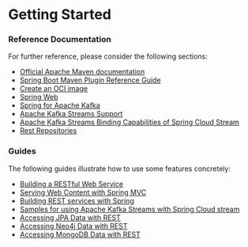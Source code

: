 # Getting Started

### Reference Documentation
For further reference, please consider the following sections:

* [Official Apache Maven documentation](https://maven.apache.org/guides/index.html)
* [Spring Boot Maven Plugin Reference Guide](https://docs.spring.io/spring-boot/docs/3.2.2/maven-plugin/reference/html/)
* [Create an OCI image](https://docs.spring.io/spring-boot/docs/3.2.2/maven-plugin/reference/html/#build-image)
* [Spring Web](https://docs.spring.io/spring-boot/docs/3.2.2/reference/htmlsingle/index.html#web)
* [Spring for Apache Kafka](https://docs.spring.io/spring-boot/docs/3.2.2/reference/htmlsingle/index.html#messaging.kafka)
* [Apache Kafka Streams Support](https://docs.spring.io/spring-kafka/docs/current/reference/html/#streams-kafka-streams)
* [Apache Kafka Streams Binding Capabilities of Spring Cloud Stream](https://docs.spring.io/spring-cloud-stream/docs/current/reference/htmlsingle/index.html#_kafka_streams_binding_capabilities_of_spring_cloud_stream)
* [Rest Repositories](https://docs.spring.io/spring-boot/docs/3.2.2/reference/htmlsingle/index.html#howto.data-access.exposing-spring-data-repositories-as-rest)

### Guides
The following guides illustrate how to use some features concretely:

* [Building a RESTful Web Service](https://spring.io/guides/gs/rest-service/)
* [Serving Web Content with Spring MVC](https://spring.io/guides/gs/serving-web-content/)
* [Building REST services with Spring](https://spring.io/guides/tutorials/rest/)
* [Samples for using Apache Kafka Streams with Spring Cloud stream](https://github.com/spring-cloud/spring-cloud-stream-samples/tree/master/kafka-streams-samples)
* [Accessing JPA Data with REST](https://spring.io/guides/gs/accessing-data-rest/)
* [Accessing Neo4j Data with REST](https://spring.io/guides/gs/accessing-neo4j-data-rest/)
* [Accessing MongoDB Data with REST](https://spring.io/guides/gs/accessing-mongodb-data-rest/)

